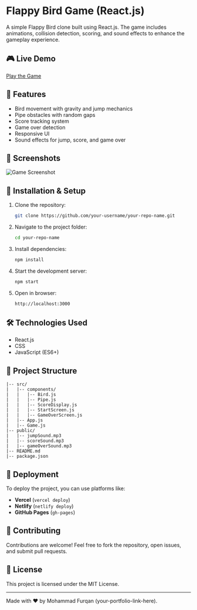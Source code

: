 # Flappy Bird Game (React.js)

A simple Flappy Bird clone built using React.js. The game includes animations, collision detection, scoring, and sound effects to enhance the gameplay experience.

## 🎮 Live Demo

[Play the Game](your-deployment-url-here)

## 🚀 Features

- Bird movement with gravity and jump mechanics
- Pipe obstacles with random gaps
- Score tracking system
- Game over detection
- Responsive UI
- Sound effects for jump, score, and game over

## 📸 Screenshots

![Game Screenshot](screenshot-url-here)

## 🔧 Installation & Setup

1. Clone the repository:
   ```sh
   git clone https://github.com/your-username/your-repo-name.git
   ```
2. Navigate to the project folder:
   ```sh
   cd your-repo-name
   ```
3. Install dependencies:
   ```sh
   npm install
   ```
4. Start the development server:
   ```sh
   npm start
   ```
5. Open in browser:
   ```sh
   http://localhost:3000
   ```


## 🛠️ Technologies Used

- React.js
- CSS
- JavaScript (ES6+)

## 📂 Project Structure
```
|-- src/
|   |-- components/
|   |   |-- Bird.js
|   |   |-- Pipe.js
|   |   |-- ScoreDisplay.js
|   |   |-- StartScreen.js
|   |   |-- GameOverScreen.js
|   |-- App.js
|   |-- Game.js
|-- public/
|   |-- jumpSound.mp3
|   |-- scoreSound.mp3
|   |-- gameOverSound.mp3
|-- README.md
|-- package.json
```

## 🚀 Deployment

To deploy the project, you can use platforms like:
- **Vercel** (`vercel deploy`)
- **Netlify** (`netlify deploy`)
- **GitHub Pages** (`gh-pages`)

## 🤝 Contributing

Contributions are welcome! Feel free to fork the repository, open issues, and submit pull requests.

## 📜 License

This project is licensed under the MIT License.

---

Made with ❤️ by Mohammad Furqan (your-portfolio-link-here).
